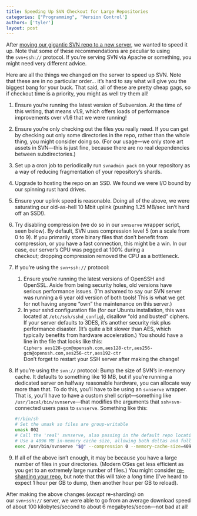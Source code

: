 ```yaml
---
title: Speeding Up SVN Checkout for Large Repositories
categories: ["Programming", 'Version Control']
authors: ['tyler']
layout: post
---
```


After [moving our gigantic SVN repo to a new server](/2017/06/07/migrating-a-large-svn-repository-to-a-new-server/), we wanted to speed it up. Note that some of these recommendations are peculiar to using the `svn+ssh://` protocol. If you’re serving SVN via Apache or something, you might need very different advice.

Here are all the things we changed on the server to speed up SVN. Note that these are in no particular order… it’s hard to say what will give you the biggest bang for your buck. That said, all of these are pretty cheap gags, so if checkout time is a priority, you might as well try them all!

1.  Ensure you’re running the latest version of Subversion. At the time of this writing, that means v1.9, which offers loads of performance improvements over v1.6 that we were running!
2.  Ensure you’re only checking out the files you really need. If you can get by checking out only some directories in the repo, rather than the whole thing, you might consider doing so. (For our usage—we only store art assets in SVN—this is just fine, because there are no real dependencies between subdirectories.)
3.  Set up a cron job to periodically run `svnadmin pack` on your repository as a way of reducing fragmentation of your repository’s shards.
4.  Upgrade to hosting the repo on an SSD. We found we were I/O bound by our spinning rust hard drives.
5.  Ensure your uplink speed is reasonable. Doing all of the above, we were saturating our old-as-hell 10 Mbit uplink (pushing 1.25 MB/sec isn’t hard off an SSD!).
6.  Try disabling compression (we do so in our `svnserve` wrapper script, seen below). By default, SVN uses compression level 5 (on a scale from 0 to 9). If you primarily store binary files that don’t benefit from compression, or you have a fast connection, this might be a win. In our case, our server’s CPU was pegged at 100% during a checkout; dropping compression removed the CPU as a bottleneck.
7.  If you’re using the `svn+ssh://` protocol:
    1.  Ensure you’re running the latest versions of OpenSSH and OpenSSL. Aside from being security holes, old versions have serious performance issues. (I’m ashamed to say our SVN server was running a 6 year old version of both tools! This is what we get for not having anyone “own” the maintenance on this server.)
    2.  In your sshd configuration file (for our Ubuntu installation, this was located at `/etc/ssh/sshd_config`), disallow “old and busted” ciphers. If your server defaults to 3DES, it’s another security risk plus performance disaster. (It’s quite a bit slower than AES, which typically benefits from hardware acceleration.) You should have a line in the file that looks like this:  
        `Ciphers aes128-gcm@openssh.com,aes128-ctr,aes256-gcm@openssh.com,aes256-ctr,aes192-ctr`  
        Don’t forget to restart your SSH server after making the change!
8.  If you’re using the `svn://` protocol: Bump the size of SVN’s in-memory cache. It defaults to something like 16 MB, but if you’re running a dedicated server on halfway reasonable hardware, you can allocate way more than that. To do this, you’ll have to be using an `svnserve` wrapper. That is, you’ll have to have a custom shell script—something like `/usr/local/bin/svnserve`—that modifies the arguments that `ssh+svn`\-connected users pass to `svnserve`. Something like this:
    
    ```sh
    #!/bin/sh
    # Set the umask so files are group-writable
    umask 002
    # Call the 'real' svnserve, also passing in the default repo location
    # Use a 4096 MB in-memory cache size, allowing both deltas and full texts of commits to be cached
    exec /usr/bin/svnserve "$@" --compression 0 --memory-cache-size=4096 --cache-txdeltas yes --cache-fulltexts yes
    ```

9.  If all of the above isn’t enough, it may be because you have a large number of files in your directories. (Modern OSes get less efficient as you get to an extremely large number of files.) You might consider [re-sharding your repo](https://stackoverflow.com/questions/4034888/reshard-existing-large-svn-repository), but note that this will take a _long_ time (I’ve heard to expect 1 hour per GB to dump, then another hour per GB to reload).

After making the above changes (_except_ re-sharding) on our `svn+ssh://` server, we were able to go from an average download speed of about 100 kilobytes/second to about 6 megabytes/secon—not bad at all!
